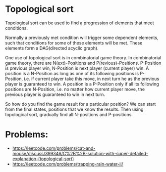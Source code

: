 # Topological sort

Topological sort can be used to find a progression of elements that meet conditions.

Normally a previously met condition will trigger some dependent elements, such that conditions for some of these elements will be met.
These elements form a DAG(directed acyclic graph).

One use of topological sort is in combinatorial game theory. In combinatorial game theory, there are N(ext)-Positions and P(revious)-Positions. P-Position is previous player win, N-Position is next player (current player) win.
A position is a N-Position as long as one of its following positions is P-Position, i.e. if current player take this move, in next turn he as the previous player is guaranteed to win.
A position is a P-Position only if all its following positions are N-Position, i.e. no matter how current player move, the previous player is guaranteed to win in next turn.

So how do you find the game result for a particular position? We can start from the final states, positions that we know the results.
Then using topological sort, gradually find all N-positions and P-positions.


# Problems:
* https://leetcode.com/problems/cat-and-mouse/discuss/399346/C%2B%2B-solution-with-super-detailed-explanation-(topological-sort)
* https://leetcode.com/problems/trapping-rain-water-ii/

